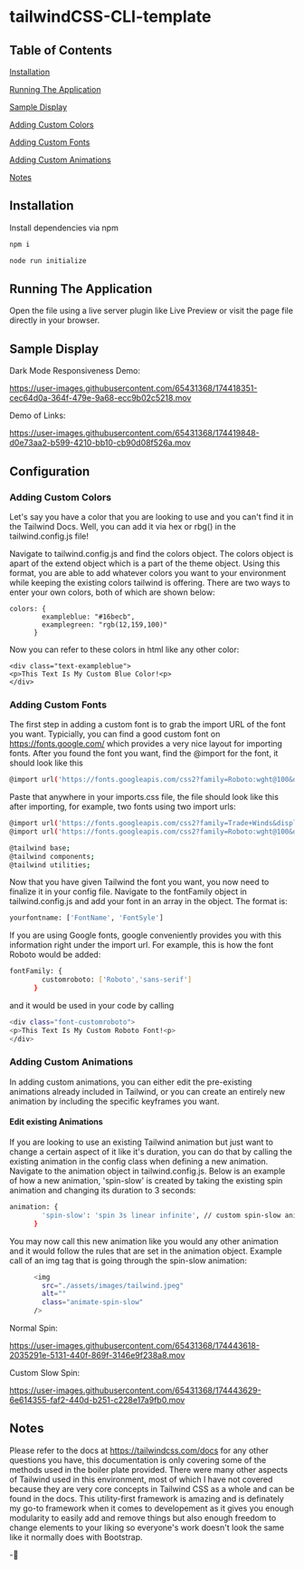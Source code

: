 # tailwindCSS-CLI-template

## Table of Contents  

[Installation](#installation)

[Running The Application](#run)

[Sample Display](#display)

[Adding Custom Colors](#colors)

[Adding Custom Fonts](#fonts)

[Adding Custom Animations](#animations)

[Notes](#notes)

<a name="installation"/>

## Installation

Install dependencies via npm

```bash
npm i
```

```bash
node run initialize
```
<a name="run"/>

## Running The Application

Open the file using a live server plugin like Live Preview or visit the page file directly in your browser.

<a name="display"/>

## Sample Display
Dark Mode Responsiveness Demo:

https://user-images.githubusercontent.com/65431368/174418351-cec64d0a-364f-479e-9a68-ecc9b02c5218.mov

Demo of Links:

https://user-images.githubusercontent.com/65431368/174419848-d0e73aa2-b599-4210-bb10-cb90d08f526a.mov

## Configuration

<a name="colors"/>

### Adding Custom Colors

Let's say you have a color that you are looking to use and you can't find it in the Tailwind Docs. Well, you can add it via hex or rbg() in the tailwind.config.js file!

Navigate to tailwind.config.js and find the colors object. The colors object is apart of the extend object which is a part of the theme object. Using this format, you are able to add whatever colors you want to your environment while keeping the existing colors tailwind is offering. There are two ways to enter your own colors, both of which are shown below:

```
colors: {
        exampleblue: "#16becb",
        examplegreen: "rgb(12,159,100)"
      }
```

Now you can refer to these colors in html like any other color:

```
<div class="text-exampleblue">
<p>This Text Is My Custom Blue Color!<p>
</div>
```

<a name="fonts"/>

### Adding Custom Fonts

The first step in adding a custom font is to grab the import URL of the font you want. Typicially, you can find a good custom font on https://fonts.google.com/ which provides a very nice layout for importing fonts. After you found the font you want, find the @import for the font, it should look like this

```bash
@import url('https://fonts.googleapis.com/css2?family=Roboto:wght@100&display=swap');
```

Paste that anywhere in your imports.css file, the file should look like this after importing, for example, two fonts using two import urls:

```bash
@import url('https://fonts.googleapis.com/css2?family=Trade+Winds&display=swap');
@import url('https://fonts.googleapis.com/css2?family=Roboto:wght@100&display=swap');

@tailwind base;
@tailwind components;
@tailwind utilities;
```

Now that you have given Tailwind the font you want, you now need to finalize it in your config file. Navigate to the fontFamily object in tailwind.config.js and add your font in an array in the object. The format is:

```bash
yourfontname: ['FontName', 'FontSyle']
```

If you are using Google fonts, google conveniently provides you with this information right under the import url. For example, this is how the font Roboto would be added:

```bash
fontFamily: {
        customroboto: ['Roboto','sans-serif']
      }
```

and it would be used in your code by calling

```bash
<div class="font-customroboto">
<p>This Text Is My Custom Roboto Font!<p>
</div>
```

<a name="animations"/>

### Adding Custom Animations

In adding custom animations, you can either edit the pre-existing animations already included in Tailwind, or you can create an entirely new animation by including the specific keyframes you want.

#### Edit existing Animations

If you are looking to use an existing Tailwind animation but just want to change a certain aspect of it like it's duration, you can do that by calling the existing animation in the config class when defining a new animation. Navigate to the animation object in tailwind.config.js. Below is an example of how a new animation, 'spin-slow' is created by taking the existing spin animation and changing its duration to 3 seconds:

```bash
animation: {
        'spin-slow': 'spin 3s linear infinite', // custom spin-slow animation using the existing spin animation
      }
```

You may now call this new animation like you would any other animation and it would follow the rules that are set in the animation object. 
Example call of an img tag that is going through the spin-slow animation:

```bash
      <img
        src="./assets/images/tailwind.jpeg"
        alt=""
        class="animate-spin-slow"
      />
```

Normal Spin:

https://user-images.githubusercontent.com/65431368/174443618-2035291e-5131-440f-869f-3146e9f238a8.mov

Custom Slow Spin:

https://user-images.githubusercontent.com/65431368/174443629-6e614355-faf2-440d-b251-c228e17a9fb0.mov

<a name="notes"/>

## Notes

Please refer to the docs at https://tailwindcss.com/docs for any other questions you have, this documentation is only covering some of the methods used in the boiler plate provided. There were many other aspects of Tailwind used in this environment, most of which I have not covered because they are very core concepts in Tailwind CSS as a whole and can be found in the docs. This utility-first framework is amazing and is definately my go-to framework when it comes to developement as it gives you enough modularity to easily add and remove things but also enough freedom to change elements to your liking so everyone's work doesn't look the same like it normally does with Bootstrap.

-🙂